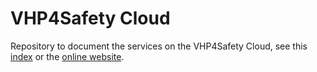 # VHP4Safety Cloud

Repository to document the services on the VHP4Safety Cloud, see this [index](docs/index.md)
or the [online website](https://vhp4safety.github.io/cloud/).
